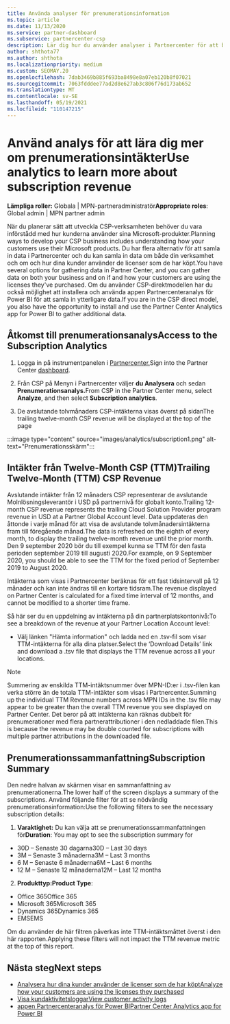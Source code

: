 ```yaml
---
title: Använda analyser för prenumerationsinformation
ms.topic: article
ms.date: 11/13/2020
ms.service: partner-dashboard
ms.subservice: partnercenter-csp
description: Lär dig hur du använder analyser i Partnercenter för att bättre förstå din verksamhet och hur dina kunder använder de licenser som du har köpt.
author: shthota77
ms.author: shthota
ms.localizationpriority: medium
ms.custom: SEOMAY.20
ms.openlocfilehash: 7dab3469b885f693ba8498e8a07eb120b8f07021
ms.sourcegitcommit: 7063fdddee77ad2d8e627ab3c806f76d173ab652
ms.translationtype: MT
ms.contentlocale: sv-SE
ms.lasthandoff: 05/19/2021
ms.locfileid: "110147215"
---
```

# <a name="use-analytics-to-learn-more-about-subscription-revenue"></a><span data-ttu-id="6a652-103">Använd analys för att lära dig mer om prenumerationsintäkter</span><span class="sxs-lookup"><span data-stu-id="6a652-103">Use analytics to learn more about subscription revenue</span></span>

<span data-ttu-id="6a652-104">**Lämpliga roller:** Globala | MPN-partneradministratör</span><span class="sxs-lookup"><span data-stu-id="6a652-104">**Appropriate roles**: Global admin | MPN partner admin</span></span>

<span data-ttu-id="6a652-105">När du planerar sätt att utveckla CSP-verksamheten behöver du vara införstådd med hur kunderna använder sina Microsoft-produkter.</span><span class="sxs-lookup"><span data-stu-id="6a652-105">Planning ways to develop your CSP business includes understanding how your customers use their Microsoft products.</span></span> <span data-ttu-id="6a652-106">Du har flera alternativ för att samla in data i Partnercenter och du kan samla in data om både din verksamhet och om och hur dina kunder använder de licenser som de har köpt.</span><span class="sxs-lookup"><span data-stu-id="6a652-106">You have several options for gathering data in Partner Center, and you can gather data on both your business and on if and how your customers are using the licenses they've purchased.</span></span> <span data-ttu-id="6a652-107">Om du använder CSP-direktmodellen har du också möjlighet att installera och använda appen Partnercenteranalys för Power BI för att samla in ytterligare data.</span><span class="sxs-lookup"><span data-stu-id="6a652-107">If you are in the CSP direct model, you also have the opportunity to install and use the Partner Center Analytics app for Power BI to gather additional data.</span></span>

## <a name="access-to-the-subscription-analytics"></a><span data-ttu-id="6a652-108">Åtkomst till prenumerationsanalys</span><span class="sxs-lookup"><span data-stu-id="6a652-108">Access to the Subscription Analytics</span></span>

1. <span data-ttu-id="6a652-109">Logga in på instrumentpanelen i [Partnercenter.](https://partner.microsoft.com/dashboard/home)</span><span class="sxs-lookup"><span data-stu-id="6a652-109">Sign into the Partner Center [dashboard](https://partner.microsoft.com/dashboard/home).</span></span>
1. <span data-ttu-id="6a652-110">Från CSP på Menyn i Partnercenter väljer **du Analysera** och sedan **Prenumerationsanalys.**</span><span class="sxs-lookup"><span data-stu-id="6a652-110">From CSP in the Partner Center menu, select **Analyze**, and then select **Subscription analytics**.</span></span>

1. <span data-ttu-id="6a652-111">De avslutande tolvmånaders CSP-intäkterna visas överst på sidan</span><span class="sxs-lookup"><span data-stu-id="6a652-111">The trailing twelve-month CSP revenue will be displayed at the top of the page</span></span>

:::image type="content" source="images/analytics/subscription1.png" alt-text="Prenumerationsskärm":::

## <a name="trailing-twelve-month-ttm-csp-revenue"></a><span data-ttu-id="6a652-113">Intäkter från Twelve-Month CSP (TTM)</span><span class="sxs-lookup"><span data-stu-id="6a652-113">Trailing Twelve-Month (TTM) CSP Revenue</span></span>

<span data-ttu-id="6a652-114">Avslutande intäkter från 12 månaders CSP representerar de avslutande Molnlösningsleverantör i USD på partnernivå för globalt konto.</span><span class="sxs-lookup"><span data-stu-id="6a652-114">Trailing 12-month CSP revenue represents the trailing Cloud Solution Provider program revenue in USD at a Partner Global Account level.</span></span> <span data-ttu-id="6a652-115">Data uppdateras den åttonde i varje månad för att visa de avslutande tolvmånadersintäkterna fram till föregående månad.</span><span class="sxs-lookup"><span data-stu-id="6a652-115">The data is refreshed on the eighth of every month, to display the trailing twelve-month revenue until the prior month.</span></span> <span data-ttu-id="6a652-116">Den 9 september 2020 bör du till exempel kunna se TTM för den fasta perioden september 2019 till augusti 2020.</span><span class="sxs-lookup"><span data-stu-id="6a652-116">For example, on 9 September 2020, you should be able to see the TTM for the fixed period of September 2019 to August 2020.</span></span>

<span data-ttu-id="6a652-117">Intäkterna som visas i Partnercenter beräknas för ett fast tidsintervall på 12 månader och kan inte ändras till en kortare tidsram.</span><span class="sxs-lookup"><span data-stu-id="6a652-117">The revenue displayed on Partner Center is calculated for a fixed time interval of 12 months, and cannot be modified to a shorter time frame.</span></span>

<span data-ttu-id="6a652-118">Så här ser du en uppdelning av intäkterna på din partnerplatskontonivå:</span><span class="sxs-lookup"><span data-stu-id="6a652-118">To see a breakdown of the revenue at your Partner Location Account level:</span></span>

- <span data-ttu-id="6a652-119">Välj länken "Hämta information" och ladda ned en .tsv-fil som visar TTM-intäkterna för alla dina platser.</span><span class="sxs-lookup"><span data-stu-id="6a652-119">Select the ‘Download Details’ link and download a .tsv file that displays the TTM revenue across all your locations.</span></span>

>[!NOTE] 
><span data-ttu-id="6a652-120">Summering av enskilda TTM-intäktsnummer över MPN-ID:er i .tsv-filen kan verka större än de totala TTM-intäkter som visas i Partnercenter.</span><span class="sxs-lookup"><span data-stu-id="6a652-120">Summing up the individual TTM Revenue numbers across MPN IDs in the .tsv file may appear to be greater than the overall TTM revenue you see displayed on Partner Center.</span></span> <span data-ttu-id="6a652-121">Det beror på att intäkterna kan räknas dubbelt för prenumerationer med flera partnerattributioner i den nedladdade filen.</span><span class="sxs-lookup"><span data-stu-id="6a652-121">This is because the revenue may be double counted for subscriptions with multiple partner attributions in the downloaded file.</span></span>

## <a name="subscription-summary"></a><span data-ttu-id="6a652-122">Prenumerationssammanfattning</span><span class="sxs-lookup"><span data-stu-id="6a652-122">Subscription Summary</span></span>

<span data-ttu-id="6a652-123">Den nedre halvan av skärmen visar en sammanfattning av prenumerationerna.</span><span class="sxs-lookup"><span data-stu-id="6a652-123">The lower half of the screen displays a summary of the subscriptions.</span></span> <span data-ttu-id="6a652-124">Använd följande filter för att se nödvändig prenumerationsinformation:</span><span class="sxs-lookup"><span data-stu-id="6a652-124">Use the following filters to see the necessary subscription details:</span></span>  

1. <span data-ttu-id="6a652-125">**Varaktighet:** Du kan välja att se prenumerationssammanfattningen för</span><span class="sxs-lookup"><span data-stu-id="6a652-125">**Duration**: You may opt to see the subscription summary for</span></span> 

- <span data-ttu-id="6a652-126">30D – Senaste 30 dagarna</span><span class="sxs-lookup"><span data-stu-id="6a652-126">30D – Last 30 days</span></span>
- <span data-ttu-id="6a652-127">3M – Senaste 3 månaderna</span><span class="sxs-lookup"><span data-stu-id="6a652-127">3M – Last 3 months</span></span>
- <span data-ttu-id="6a652-128">6 M – Senaste 6 månaderna</span><span class="sxs-lookup"><span data-stu-id="6a652-128">6M – Last 6 months</span></span>
- <span data-ttu-id="6a652-129">12 M – Senaste 12 månaderna</span><span class="sxs-lookup"><span data-stu-id="6a652-129">12M – Last 12 months</span></span>

2. <span data-ttu-id="6a652-130">**Produkttyp:**</span><span class="sxs-lookup"><span data-stu-id="6a652-130">**Product Type**:</span></span>
 
- <span data-ttu-id="6a652-131">Office 365</span><span class="sxs-lookup"><span data-stu-id="6a652-131">Office 365</span></span>
- <span data-ttu-id="6a652-132">Microsoft 365</span><span class="sxs-lookup"><span data-stu-id="6a652-132">Microsoft 365</span></span>
- <span data-ttu-id="6a652-133">Dynamics 365</span><span class="sxs-lookup"><span data-stu-id="6a652-133">Dynamics 365</span></span>
- <span data-ttu-id="6a652-134">EMS</span><span class="sxs-lookup"><span data-stu-id="6a652-134">EMS</span></span>

<span data-ttu-id="6a652-135">Om du använder de här filtren påverkas inte TTM-intäktsmåttet överst i den här rapporten.</span><span class="sxs-lookup"><span data-stu-id="6a652-135">Applying these filters will not impact the TTM revenue metric at the top of this report.</span></span>


 
## <a name="next-steps"></a><span data-ttu-id="6a652-136">Nästa steg</span><span class="sxs-lookup"><span data-stu-id="6a652-136">Next steps</span></span>

- [<span data-ttu-id="6a652-137">Analysera hur dina kunder använder de licenser som de har köpt</span><span class="sxs-lookup"><span data-stu-id="6a652-137">Analyze how your customers are using the licenses they purchased</span></span>](increasing-adoption-and-satisfaction.md)  
- [<span data-ttu-id="6a652-138">Visa kundaktivitetsloggar</span><span class="sxs-lookup"><span data-stu-id="6a652-138">View customer activity logs</span></span>](activity-logs.md)
- [<span data-ttu-id="6a652-139">appen Partnercenteranalys för Power BI</span><span class="sxs-lookup"><span data-stu-id="6a652-139">Partner Center Analytics app for Power BI</span></span>](power-bi-app-for-direct-partners.md)






